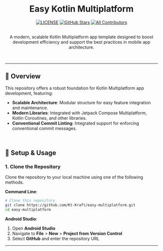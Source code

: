 <h1 align="center">Easy Kotlin Multiplatform</h1>

<div align="center">
  <a href="https://github.com/Kt-Kraft/easy-multiplatform/blob/master/LICENSE"><img src="https://img.shields.io/github/license/Kt-Kraft/easy-multiplatform?color=blue" alt="LICENSE"/></a>
  <a href="https://github.com/Kt-Kraft/easy-multiplatform/stargazers"><img src="https://img.shields.io/github/stars/Kt-Kraft/easy-multiplatform" alt="GitHub Stars"/></a>
  <a href="#contributors"><img src="https://img.shields.io/badge/all_contributors-1-orange.svg?style=flat" alt="All Contributors"/></a>
</div>

<br/>

<p align="center">
  A modern, scalable Kotlin Multiplatform app template designed to boost development efficiency and support the best practices in mobile app architecture.
</p>

<br/>

---

## 🚀 Overview

This repository offers a robust foundation for Kotlin Multiplatform app development, featuring:
- **Scalable Architecture**: Modular structure for easy feature integration and maintenance.
- **Modern Libraries**: Integrated with Jetpack Compose Multiplatform, Kotlin Coroutines, and other libraries.
- **Conventional Commit Linting**: Integrated support for enforcing conventional commit messages.

</br>

## 📝 Setup & Usage

### 1. Clone the Repository

Clone the repository to your local machine using one of the following methods.

**Command Line**:

```bash
# Clone this repository
git clone https://github.com/Kt-Kraft/easy-multiplatform.git
cd easy-multiplatform
```

**Android Studio**:

1. Open **Android Studio**
2. Navigate to **File** > **New** > **Project from Version Control**
3. Select **GitHub** and enter the repository URL

---
